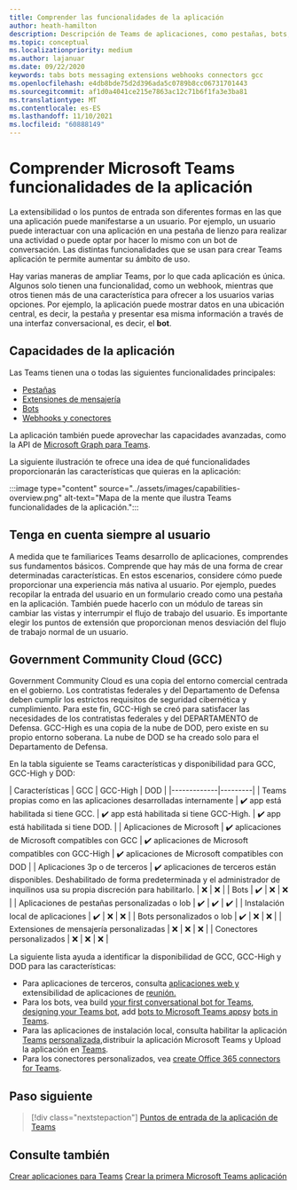 ```yaml
---
title: Comprender las funcionalidades de la aplicación
author: heath-hamilton
description: Descripción de Teams de aplicaciones, como pestañas, bots, extensiones de mensajería y webhooks y conectores.
ms.topic: conceptual
ms.localizationpriority: medium
ms.author: lajanuar
ms.date: 09/22/2020
keywords: tabs bots messaging extensions webhooks connectors gcc
ms.openlocfilehash: e4db8bde75d2d396ada5c0789b8cc06731701443
ms.sourcegitcommit: af1d0a4041ce215e7863ac12c71b6f1fa3e3ba81
ms.translationtype: MT
ms.contentlocale: es-ES
ms.lasthandoff: 11/10/2021
ms.locfileid: "60888149"
---
```

# <a name="understand-microsoft-teams-app-capabilities"></a>Comprender Microsoft Teams funcionalidades de la aplicación

La extensibilidad o los puntos de entrada son diferentes formas en las que una aplicación puede manifestarse a un usuario. Por ejemplo, un usuario puede interactuar con una aplicación en una pestaña de lienzo para realizar una actividad o puede optar por hacer lo mismo con un bot de conversación. Las distintas funcionalidades que se usan para crear Teams aplicación te permite aumentar su ámbito de uso.

Hay varias maneras de ampliar Teams, por lo que cada aplicación es única. Algunos solo tienen una funcionalidad, como un webhook, mientras que otros tienen más de una característica para ofrecer a los usuarios varias opciones. Por ejemplo, la aplicación puede mostrar datos en  una ubicación central, es decir, la pestaña y presentar esa misma información a través de una interfaz conversacional, es decir, el **bot**.

## <a name="app-capabilities"></a>Capacidades de la aplicación

Las Teams tienen una o todas las siguientes funcionalidades principales:

* [Pestañas](../tabs/what-are-tabs.md)
* [Extensiones de mensajería](../messaging-extensions/what-are-messaging-extensions.md)
* [Bots](../bots/what-are-bots.md)
* [Webhooks y conectores](../webhooks-and-connectors/what-are-webhooks-and-connectors.md)

La aplicación también puede aprovechar las capacidades avanzadas, como la API de [Microsoft Graph para Teams](/graph/teams-concept-overview).

La siguiente ilustración te ofrece una idea de qué funcionalidades proporcionarán las características que quieras en la aplicación:

:::image type="content" source="../assets/images/capabilities-overview.png" alt-text="Mapa de la mente que ilustra Teams funcionalidades de la aplicación.":::

## <a name="always-consider-your-user"></a>Tenga en cuenta siempre al usuario

A medida que te familiarices Teams desarrollo de aplicaciones, comprendes sus fundamentos básicos. Comprende que hay más de una forma de crear determinadas características. En estos escenarios, considere cómo puede proporcionar una experiencia más nativa al usuario.
Por ejemplo, puedes recopilar la entrada del usuario en un formulario creado como una pestaña en la aplicación. También puede hacerlo con un módulo de tareas sin cambiar las vistas y interrumpir el flujo de trabajo del usuario. Es importante elegir los puntos de extensión que proporcionan menos desviación del flujo de trabajo normal de un usuario.

## <a name="government-community-cloud-gcc"></a>Government Community Cloud (GCC)

Government Community Cloud es una copia del entorno comercial centrada en el gobierno. Los contratistas federales y del Departamento de Defensa deben cumplir los estrictos requisitos de seguridad cibernética y cumplimiento. Para este fin, GCC-High se creó para satisfacer las necesidades de los contratistas federales y del DEPARTAMENTO de Defensa. GCC-High es una copia de la nube de DOD, pero existe en su propio entorno soberana. La nube de DOD se ha creado solo para el Departamento de Defensa.

En la tabla siguiente se Teams características y disponibilidad para GCC, GCC-High y DOD:

| Características   | GCC | GCC-High | DOD |
|-------------|---------|
| Teams propias como en las aplicaciones desarrolladas internamente | ✔️ app está habilitada si tiene GCC. | ✔️ app está habilitada si tiene GCC-High. | ✔️ app está habilitada si tiene DOD. |
| Aplicaciones de Microsoft | ✔️ aplicaciones de Microsoft compatibles con GCC | ✔️ aplicaciones de Microsoft compatibles con GCC-High | ✔️ aplicaciones de Microsoft compatibles con DOD |
| Aplicaciones 3p o de terceros | ✔️ aplicaciones de terceros están disponibles. Deshabilitado de forma predeterminada y el administrador de inquilinos usa su propia discreción para habilitarlo. | ❌ | ❌ |
| Bots | ✔️ | ❌ | ❌ |
| Aplicaciones de pestañas personalizadas o lob |  ✔️ | ✔️ | ✔️ |
| Instalación local de aplicaciones | ✔️ | ❌ | ❌ |
| Bots personalizados o lob | ✔️ | ❌ | ❌ |
| Extensiones de mensajería personalizadas | ❌ | ❌ | ❌ |
| Conectores personalizados | ❌ | ❌ | ❌ |

La siguiente lista ayuda a identificar la disponibilidad de GCC, GCC-High y DOD para las características:

* Para aplicaciones de terceros, consulta [aplicaciones web y](../samples/integrating-web-apps.md) extensibilidad de aplicaciones de [reunión.](../apps-in-teams-meetings/meeting-app-extensibility.md)
* Para los bots, vea build [your first conversational bot for Teams](../get-started/first-app-bot.md), [designing your Teams bot](../bots/design/bots.md), add [bots to Microsoft Teams apps](../resources/bot-v3/bots-overview.md)y [bots in Teams](../bots/what-are-bots.md).
* Para las aplicaciones de instalación local, consulta habilitar la aplicación [Teams](../concepts/design/enable-app-customization.md) [personalizada,](../concepts/deploy-and-publish/apps-publish-overview.md)distribuir la aplicación Microsoft Teams y Upload la aplicación en [Teams](../concepts/deploy-and-publish/apps-upload.md).
* Para los conectores personalizados, vea [create Office 365 connectors for Teams](../webhooks-and-connectors/how-to/connectors-creating.md).

## <a name="next-step"></a>Paso siguiente

> [!div class="nextstepaction"]
> [Puntos de entrada de la aplicación de Teams](../concepts/extensibility-points.md)

## <a name="see-also"></a>Consulte también

[Crear aplicaciones para Teams](../overview.md) 
 [Crear la primera Microsoft Teams aplicación](../build-your-first-app/build-first-app-overview.md)
